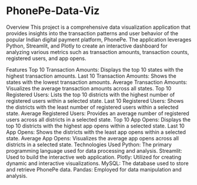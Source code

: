 # PhonePe-Data-Viz
Overview
This project is a comprehensive data visualization application that provides insights into the transaction patterns and user behavior of the popular Indian digital payment platform, PhonePe. The application leverages Python, Streamlit, and Plotly to create an interactive dashboard for analyzing various metrics such as transaction amounts, transaction counts, registered users, and app opens.

Features
Top 10 Transaction Amounts: Displays the top 10 states with the highest transaction amounts.
Last 10 Transaction Amounts: Shows the states with the lowest transaction amounts.
Average Transaction Amounts: Visualizes the average transaction amounts across all states.
Top 10 Registered Users: Lists the top 10 districts with the highest number of registered users within a selected state.
Last 10 Registered Users: Shows the districts with the least number of registered users within a selected state.
Average Registered Users: Provides an average number of registered users across all districts in a selected state.
Top 10 App Opens: Displays the top 10 districts with the highest app opens within a selected state.
Last 10 App Opens: Shows the districts with the least app opens within a selected state.
Average App Opens: Visualizes the average app opens across all districts in a selected state.
Technologies Used
Python: The primary programming language used for data processing and analysis.
Streamlit: Used to build the interactive web application.
Plotly: Utilized for creating dynamic and interactive visualizations.
MySQL: The database used to store and retrieve PhonePe data.
Pandas: Employed for data manipulation and analysis.
